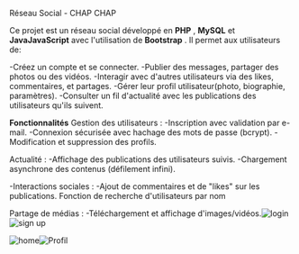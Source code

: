 Réseau Social - CHAP CHAP

Ce projet est un réseau social développé en **PHP** , **MySQL** et **JavaJavaScript** avec l'utilisation de **Bootstrap** . 
Il permet aux utilisateurs de:

-Créez un compte et  se connecter.
-Publier des messages, partager des photos ou des vidéos.
-Interagir avec d'autres utilisateurs via des likes, commentaires, et partages.
-Gérer leur profil utilisateur(photo, biographie, paramètres).
-Consulter un fil d'actualité avec les publications des utilisateurs qu'ils suivent.

**Fonctionnalités**
Gestion des utilisateurs :
-Inscription avec validation par e-mail.
-Connexion sécurisée avec hachage des mots de passe (bcrypt).
-Modification et suppression des profils.

Actualité :
-Affichage des publications des utilisateurs suivis.
-Chargement asynchrone des contenus (défilement infini).

-Interactions sociales :
-Ajout de commentaires et de "likes" sur les publications.
Fonction de recherche d'utilisateurs par nom 

Partage de médias :
-Téléchargement et affichage d'images/vidéos.![login](https://github.com/user-attachments/assets/96bac30e-adda-4789-99f5-5aa60501b61d)
![sign up](https://github.com/user-attachments/assets/bb672450-9fa9-4107-8ed3-27e011748c5a)

![home](https://github.com/user-attachments/assets/231a4dd6-00ca-43c9-bff8-7fbfa837ec30)![Profil](https://github.com/user-attachments/assets/0920d273-8359-4a11-8aef-0dc8f68ef9fd)




